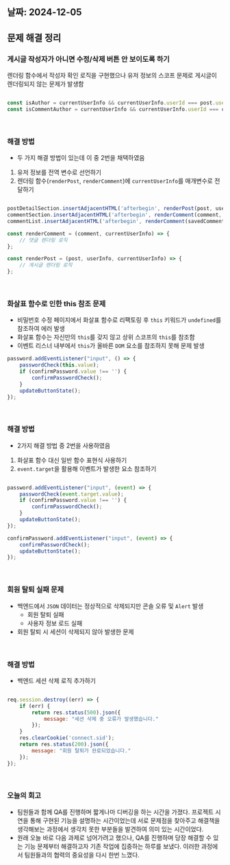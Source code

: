 ## 날짜: 2024-12-05

## 문제 해결 정리 

### 게시글 작성자가 아니면 수정/삭제 버튼 안 보이도록 하기 
렌더링 함수에서 작성자 확인 로직을 구현했으나 유저 정보의 스코프 문제로 게시글이 렌더링되지 않는 문제가 발생함
```jsx

const isAuthor = currentUserInfo && currentUserInfo.userId === post.user_id;
const isCommentAuthor = currentUserInfo && currentUserInfo.userId === comment.user_id;

```


<br>

### 해결 방법  
- 두 가지 해결 방법이 있는데 이 중 2번을 채택하였음 
1. 유저 정보를 전역 변수로 선언하기 
2. 렌더링 함수(`renderPost`, `renderComment`)에 `currentUserInfo`를 매개변수로 전달하기
```jsx

postDetailSection.insertAdjacentHTML('afterbegin', renderPost(post, userInfo, currentUserInfo));
commentSection.insertAdjacentHTML('afterbegin', renderComment(comment, currentUserInfo));
commentList.insertAdjacentHTML('afterbegin', renderComment(savedComment.comment, currentUserInfo));

const renderComment = (comment, currentUserInfo) => {
    // 댓글 렌더링 로직
};

const renderPost = (post, userInfo, currentUserInfo) => {
    // 게시글 렌더링 로직
};


```



<br>


###  화살표 함수로 인한 this 참조 문제
- 비밀번호 수정 페이지에서 화살표 함수로 리팩토링 후 `this` 키워드가 `undefined`를 참조하여 에러 발생
- 화살표 함수는 자신만의 `this`를 갖지 않고 상위 스코프의 `this`를 참조함 
- 이벤트 리스너 내부에서 `this`가 올바른 `DOM` 요소를 참조하지 못해 문제 발생 
```jsx 
password.addEventListener("input", () => {
    passwordCheck(this.value);
    if (confirmPassword.value !== '') {
        confirmPasswordCheck();
    }
    updateButtonState();
});
```

<br>


### 해결 방법 
- 2가지 해결 방법 중 2번을 사용하였음
1. 화살표 함수 대신 일반 함수 표현식 사용하기 
2. `event.target`을 활용해 이벤트가 발생한 요소 참조하기 
```jsx 

password.addEventListener("input", (event) => {
    passwordCheck(event.target.value);
    if (confirmPassword.value !== '') {
        confirmPasswordCheck();
    }
    updateButtonState();
});

confirmPassword.addEventListener("input", (event) => {
    confirmPasswordCheck();
    updateButtonState();
});

```

<br>



### 회원 탈퇴 실패 문제 
- 백엔드에서 `JSON` 데이터는 정상적으로 삭제되지만 콘솔 오류 및 `Alert` 발생
    - 회원 탈퇴 실패
    - 사용자 정보 로드 실패 
- 회원 탈퇴 시 세션이 삭제되지 않아 발생한 문제 


<br>


### 해결 방법 
- 백엔드 세션 삭제 로직 추가하기 
```jsx

req.session.destroy((err) => {
    if (err) {
        return res.status(500).json({
            message: "세션 삭제 중 오류가 발생했습니다."
        });
    }
    res.clearCookie('connect.sid');
    return res.status(200).json({
        message: "회원 탈퇴가 완료되었습니다."
    });
});

```

<br>


### 오늘의 회고 
- 팀원들과 함께 QA를 진행하며 짧게나마 디버깅을 하는 시간을 가졌다. 프로젝트 시연을 통해 구현된 기능을 설명하는 시간이었는데 서로 문제점을 찾아주고 해결책을 생각해보는 과정에서 생각치 못한 부분들을 발견하여 의미 있는 시간이었다. 
- 원래 오늘 바로 다음 과제로 넘어가려고 했으나, QA를 진행하며 당장 해결할 수 있는 기능 문제부터 해결하고자 기존 작업에 집중하는 하루를 보냈다. 이러한 과정에서 팀원들과의 협력의 중요성을 다시 한번 느꼈다.

<br>
